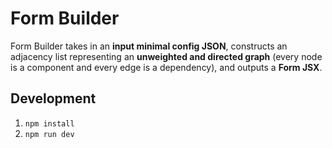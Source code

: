 # Form Builder
Form Builder takes in an **input minimal config JSON**, constructs an adjacency list representing an **unweighted and directed graph** (every node is a component and every edge is a dependency), and outputs a **Form JSX**.


## Development
1. `npm install`
2. `npm run dev`
